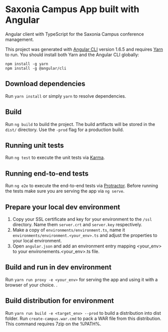 # Saxonia Campus App built with Angular

Angular client with TypeScript for the Saxonia Campus conference management.

This project was generated with [Angular CLI](https://github.com/angular/angular-cli) version 1.6.5 and 
requires [Yarn](https://yarnpkg.com) to run. You should install both Yarn and the Angular CLI globally:
```
npm install -g yarn
npm install -g @angular/cli 
```

## Download dependencies

Run `yarn install` or simply `yarn` to resolve dependencies.

## Build

Run `ng build` to build the project. The build artifacts will be stored in the `dist/` directory. 
Use the `-prod` flag for a production build.

## Running unit tests

Run `ng test` to execute the unit tests via [Karma](https://karma-runner.github.io).

## Running end-to-end tests

Run `ng e2e` to execute the end-to-end tests via [Protractor](http://www.protractortest.org/).
Before running the tests make sure you are serving the app via `ng serve`.

## Prepare your local dev environment

1. Copy your SSL certificate and key for your environment to the `/ssl` directory. Name them 
`server.crt` and `server.key` respectively.
2. Make a copy of `environments/environment.ts`, name it `environments/environment.<your_env>.ts` and adjust the 
properties to your local environment.
3. Open `angular.json` and add an environment entry mapping <your_env> to your environements.<your_env>.ts file.

## Build and run in dev environment

Run `yarn run proxy -e <your_env>` for serving the app and using it with a browser of your choice.
.
## Build distribution for environment

Run `yarn run build -e <target_env> --prod` to build a distribution into dist folder.
Run `create-campus.war.cmd` to pack a WAR file from this distribution. This command requires 7zip on the %PATH%.


